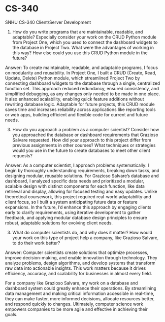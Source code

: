 # CS-340
SNHU CS-340 Client/Server Development 
1. How do you write programs that are maintainable, readable, and adaptable? Especially consider your work on the CRUD Python module from Project One, which you used to connect the dashboard widgets to the database in Project Two. What were the advantages of working in this way? How else could you use this CRUD Python module in the future?

Answer: To create maintainable, readable, and adaptable programs, I focus on modularity and reusability. In Project One, I built a CRUD (Create, Read, Update, Delete) Python module, which streamlined Project Two by connecting dashboard widgets to the database through a single, centralized function set. This approach reduced redundancy, ensured consistency, and simplified debugging, as any changes only needed to be made in one place. It also enhanced scalability, enabling quick feature additions without rewriting database logic. Adaptable for future projects, this CRUD module saves time and increases reliability across applications like reporting tools or web apps, building efficient and flexible code for current and future needs.

3. How do you approach a problem as a computer scientist? Consider how you approached the database or dashboard requirements that Grazioso Salvare requested. How did your approach to this project differ from previous assignments in other courses? What techniques or strategies would you use in the future to create databases to meet other client requests?

Answer: As a computer scientist, I approach problems systematically: I begin by thoroughly understanding requirements, breaking down tasks, and designing modular, reusable solutions. For Grazioso Salvare’s database and dashboard, I analyzed specific data needs and prioritized a modular, scalable design with distinct components for each function, like data retrieval and display, allowing for focused testing and easy updates. Unlike theoretical coursework, this project required real-world adaptability and client focus, so I built a system anticipating future data or feature expansions. In the future, I’d enhance this approach by engaging clients early to clarify requirements, using iterative development to gather feedback, and applying modular database design principles to ensure robust, adaptable solutions for evolving client needs.

3. What do computer scientists do, and why does it matter? How would your work on this type of project help a company, like Grazioso Salvare, to do their work better?

Answer: Computer scientists create solutions that optimize processes, improve decision-making, and enable innovation through technology. They analyze problems, design algorithms, and develop systems that transform raw data into actionable insights. This work matters because it drives efficiency, accuracy, and scalability for businesses in almost every field.

For a company like Grazioso Salvare, my work on a database and dashboard system could greatly enhance their operations. By streamlining data management and making critical information accessible in real-time, they can make faster, more informed decisions, allocate resources better, and respond quickly to changes. Ultimately, computer science work empowers companies to be more agile and effective in achieving their goals.
